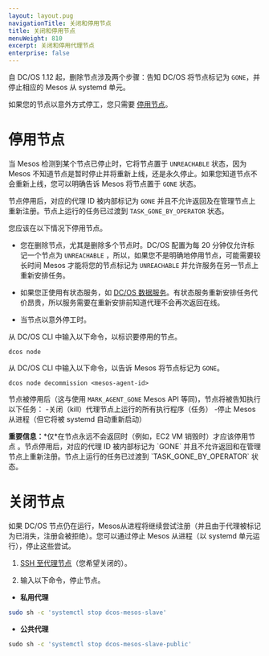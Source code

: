 ```yaml
---
layout: layout.pug
navigationTitle: 关闭和停用节点
title: 关闭和停用节点
menuWeight: 810
excerpt: 关闭和停用代理节点
enterprise: false
---
```


自 DC/OS 1.12 起，删除节点涉及两个步骤：告知 DC/OS 将节点标记为 `GONE`，并停止相应的 Mesos 从 systemd 单元。

如果您的节点以意外方式停工，您只需要 [停用节点](/mesosphere/dcos/cn/1.12/administering-clusters/delete-node/#decommission-the-node/)。

# 停用节点

当 Mesos 检测到某个节点已停止时，它将节点置于 `UNREACHABLE` 状态，因为 Mesos 不知道节点是暂时停止并将重新上线，还是永久停止。如果您知道节点不会重新上线，您可以明确告诉 Mesos 将节点置于 `GONE` 状态。

节点停用后，对应的代理 ID 被内部标记为 `GONE` 并且不允许返回及在管理节点上重新注册。节点上运行的任务已过渡到 `TASK_GONE_BY_OPERATOR` 状态。

您应该在以下情况下停用节点。

- 您在删除节点，尤其是删除多个节点时。DC/OS 配置为每 20 分钟仅允许标记一个节点为 `UNREACHABLE` ，所以，如果您不是明确地停用节点，可能需要较长时间 Mesos 才能将您的节点标记为 `UNREACHABLE` 并允许服务在另一节点上重新安排任务。

- 如果您正使用有状态服务，如 [DC/OS 数据服务](/mesosphere/dcos/services/)。有状态服务重新安排任务代价昂贵，所以服务需要在重新安排前知道代理不会再次返回在线。

- 当节点以意外停工时。

从 DC/OS CLI 中输入以下命令，以标识要停用的节点。

```
dcos node 
```

从 DC/OS CLI 中输入以下命令，以告诉 Mesos 将节点标记为 `GONE`。

```
dcos node decommission <mesos-agent-id>
```

节点被停用后（这与使用 `MARK_AGENT_GONE` Mesos API 等同)，节点将被告知执行以下任务：
-关闭（kill）代理节点上运行的所有执行程序（任务）
-停止 Mesos 从进程（但它将被 systemd 自动重新启动）

<p class="message--important"><strong>重要信息：</strong>*仅*在节点永远不会返回时（例如，EC2 VM 销毁时）才应该停用节点 。节点停用后，对应的代理 ID 被内部标记为 `GONE` 并且不允许返回和在管理节点上重新注册。节点上运行的任务已过渡到 `TASK_GONE_BY_OPERATOR` 状态。</p>


# 关闭节点

如果 DC/OS 节点仍在运行，Mesos从进程将继续尝试注册（并且由于代理被标记为已消失，注册会被拒绝）。您可以通过停止 Mesos 从进程（以 systemd 单元运行），停止这些尝试。

1. [SSH 至代理节点](/mesosphere/dcos/cn/1.12/administering-clusters/sshcluster/)（您希望关闭的）。

1. 输入以下命令，停止节点。

 - **私用代理**

  ```bash
  sudo sh -c 'systemctl stop dcos-mesos-slave'
  ```
 - **公共代理**

  ```bash
  ⁠⁠⁠⁠sudo sh -c 'systemctl stop dcos-mesos-slave-public'
  ```
